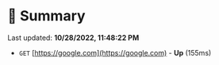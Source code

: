 # 📖 Summary
Last updated: **10/28/2022, 11:48:22 PM**

- `GET` [https://google.com](https://google.com) - **Up** (155ms)
